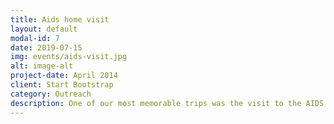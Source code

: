 ```yaml
---
title: Aids home visit
layout: default
modal-id: 7
date: 2019-07-15
img: events/aids-visit.jpg
alt: image-alt
project-date: April 2014
client: Start Bootstrap
category: Outreach
description: One of our most memorable trips was the visit to the AIDS home for children in Cavelossim. We visited the children there and spent some time interacting with them. The kids were so enthusiastic, they even taught us some interesting tips and tricks. Towards the end they performed a 'Thank You' song for us. It was definitely a well spent day!
---
```

